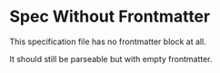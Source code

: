 # Spec Without Frontmatter

This specification file has no frontmatter block at all.

It should still be parseable but with empty frontmatter.
